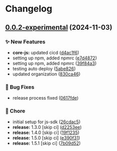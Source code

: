 # Changelog

## [0.0.2-experimental](https://github.com/open-socket/js-sdk/compare/react-sdk-v0.0.1-experimental...react-sdk-v0.0.2-experimental) (2024-11-03)


### ✨ New Features

* **core-js:** updated cicd ([d4ac1f6](https://github.com/open-socket/js-sdk/commit/d4ac1f6215356ac0d3c19ae19d5c2c9600b7dc41))
* setting up npm, added npmrc ([e7d4872](https://github.com/open-socket/js-sdk/commit/e7d4872b10395f800696c33553b77397ac315a06))
* setting up npm, added npmrc ([39f84a3](https://github.com/open-socket/js-sdk/commit/39f84a34d3c86177cc1ece68626219f79de2b1f7))
* testing auto deploy ([5abe826](https://github.com/open-socket/js-sdk/commit/5abe826d863fbdfbe3ef54cdb192b4e51e1c36cf))
* updated organization ([830ca46](https://github.com/open-socket/js-sdk/commit/830ca46190d2a46f957aba8b51455fac351f649f))


### 🐛 Bug Fixes

* release process fixed ([0617fde](https://github.com/open-socket/js-sdk/commit/0617fde50934029b8bb38417bcb9b17dce666c12))


### 🧹 Chore

* initial setup for js-sdk ([26cdac5](https://github.com/open-socket/js-sdk/commit/26cdac5d5311c85c4f4a523cd5f5d3b6730c0203))
* **release:** 1.3.0 [skip ci] ([d2253ee](https://github.com/open-socket/js-sdk/commit/d2253eea99f43d42d3582eb8a17c87bf02b476af))
* **release:** 1.4.0 [skip ci] ([19f1235](https://github.com/open-socket/js-sdk/commit/19f123532954b327006bb60c375a2bee05d078f8))
* **release:** 1.5.0 [skip ci] ([e390f31](https://github.com/open-socket/js-sdk/commit/e390f31644fc979b94c3b5094897475d1cf2440d))
* **release:** 1.5.1 [skip ci] ([7b09d52](https://github.com/open-socket/js-sdk/commit/7b09d52ddd7eb8eb3b564fb87340fa467d78d906))
